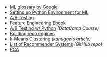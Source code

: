 - [ML glossary by Google](https://developers.google.com/machine-learning/glossary/)
- [Setting up Python Environment for ML](https://www.kdnuggets.com/2019/02/setup-python-environment-machine-learning.html)
- [A/B Testing](https://www.business-science.io/business/2019/03/11/ab-testing-machine-learning.html)
- [Feature Engineering Ebook](http://www.feat.engineering/index.html)
- [A/B Testing w/ Python](https://www.datacamp.com/courses/customer-analytics-ab-testing-in-python) _(DataCamp Course)_
- [Building reco engines](https://medium.com/@james_aka_yale/the-4-recommendation-engines-that-can-predict-your-movie-tastes-bbec857b8223)
- [k-Means Clustering](https://www.kdnuggets.com/2019/05/guide-k-means-clustering-algorithm.html) _(kdnuggets article)_
- [List of Recommender Systems](https://github.com/grahamjenson/list_of_recommender_systems) _(GitHub repo)_
- [PCA](https://medium.com/free-code-camp/an-overview-of-principal-component-analysis-6340e3bc4073)

